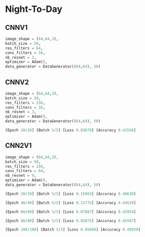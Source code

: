 # Night-To-Day

## CNNV1

``` python
image_shape = (64,64,3),
batch_size = 50,
res_filters = 64,
conv_filters = 16,
nb_resnet = 3,
optimizer = Adam(),
data_generator = DataGenerator((64,64), 50)
```

## CNNV2

``` python
image_shape = (64,64,3),
batch_size = 50,
res_filters = 256,
conv_filters = 16,
nb_resnet = 3,
optimizer = Adam(),
data_generator = DataGenerator((64,64), 50)
```

``` python
[Epoch 20/20] [Batch 5/5] [Loss 0.03679] [Accuracy 0.42556]
```

## CNN2V1

``` python
image_shape = (64,64,3),
batch_size = 50,
res_filters = 256,
conv_filters = 64,
nb_resnet = 9,
optimizer = Adam(),
data_generator = DataGenerator((64,64), 50)
```

``` python
[Epoch 20/20] [Batch 5/5] [Loss 0.15803] [Accuracy 0.40638]
```

``` python
[Epoch 40/40] [Batch 5/5] [Loss 0.11775] [Accuracy 0.44520]
```

``` python
[Epoch 60/60] [Batch 5/5] [Loss 0.07887] [Accuracy 0.45954]
```

``` python
[Epoch 80/80] [Batch 5/5] [Loss 0.05875] [Accuracy 0.45507]
```

``` python
[Epoch 100/100] [Batch 5/5] [Loss 0.05609] [Accuracy 0.49559]
```